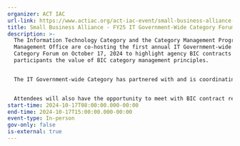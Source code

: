 ```yaml
---
organizer: ACT IAC
url-link: https://www.actiac.org/act-iac-event/small-business-alliance-fy25-it-government-wide-category-forum
title: Small Business Alliance - FY25 IT Government-Wide Category Forum
description: >-
  The Information Technology Category and the Category Management Program
  Management Office are co-hosting the first annual IT Government-wide IT
  Category Forum on October 17, 2024 to highlight agency BIC contracts and teach
  participants the value of BIC category management principles.


  The IT Government-wide Category has partnered with and is coordinating with ACT-IAC on an FY25 IT Government-wide Category Forum, intended to be an in-person event in October 2024. Forum attendees will learn about the category management framework and its principles, evolving IT acquisition priorities and opportunities, and resources designed to support agency buyers and small businesses looking to participate in the government IT market.


  Attendees will also have the opportunity to meet with BIC contract representatives and learn the advantages of using a BIC solution and how to help fulfill agency contracting needs. In addition, attendees can engage with Category Management government representatives and IT BIC solution contract representatives during panel discussions, expert talks, and various networking opportunities.
start-time: 2024-10-17T08:00:00.000-00:00
end-time: 2024-10-17T15:00:00.000-00:00
event-type: In-person
gov-only: false
is-external: true
---
```

